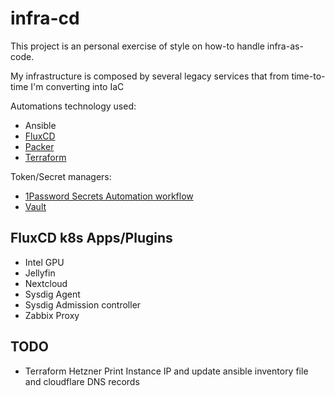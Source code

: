 # infra-cd

This project is an personal exercise of style on how-to handle infra-as-code.

My infrastructure is composed by several legacy services that from time-to-time I'm converting into IaC

Automations technology used:
- Ansible
- [FluxCD](https://fluxcd.io/)
- [Packer](https://www.packer.io/)
- [Terraform](https://www.terraform.io/)

Token/Secret managers:
- [1Password Secrets Automation workflow](https://developer.1password.com/docs/connect/get-started/)
- [Vault](https://www.vaultproject.io/)

## FluxCD k8s Apps/Plugins
- Intel GPU
- Jellyfin
- Nextcloud
- Sysdig Agent
- Sysdig Admission controller
- Zabbix Proxy

## TODO
- Terraform Hetzner
Print Instance IP and update ansible inventory file and cloudflare DNS records